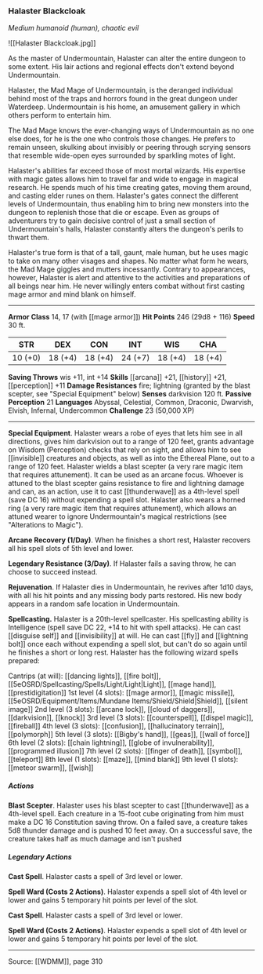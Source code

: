 ### Halaster Blackcloak
_Medium humanoid (human), chaotic evil_

![[Halaster Blackcloak.jpg]]

As the master of Undermountain, Halaster can alter the entire dungeon to some extent. His lair actions and regional effects don't extend beyond Undermountain.


Halaster, the Mad Mage of Undermountain, is the deranged individual behind most of the traps and horrors found in the great dungeon under Waterdeep. Undermountain is his home, an amusement gallery in which others perform to entertain him.

The Mad Mage knows the ever-changing ways of Undermountain as no one else does, for he is the one who controls those changes. He prefers to remain unseen, skulking about invisibly or peering through scrying sensors that resemble wide-open eyes surrounded by sparkling motes of light.

Halaster's abilities far exceed those of most mortal wizards. His expertise with magic gates allows him to travel far and wide to engage in magical research. He spends much of his time creating gates, moving them around, and casting elder runes on them. Halaster's gates connect the different levels of Undermountain, thus enabling him to bring new monsters into the dungeon to replenish those that die or escape. Even as groups of adventurers try to gain decisive control of just a small section of Undermountain's halls, Halaster constantly alters the dungeon's perils to thwart them.

Halaster's true form is that of a tall, gaunt, male human, but he uses magic to take on many other visages and shapes. No matter what form he wears, the Mad Mage giggles and mutters incessantly. Contrary to appearances, however, Halaster is alert and attentive to the activities and preparations of all beings near him. He never willingly enters combat without first casting mage armor and mind blank on himself.






---

**Armor Class** 14, 17 (with [[mage armor]])
**Hit Points** 246 (29d8 + 116)
**Speed** 30 ft.

| STR     | DEX     | CON     | INT     | WIS     | CHA     |
|---------|---------|---------|---------|---------|---------|
| 10 (+0) | 18 (+4) | 18 (+4) | 24 (+7) | 18 (+4) | 18 (+4) |

**Saving Throws** wis +11, int +14
**Skills** [[arcana]] +21, [[history]] +21, [[perception]] +11
**Damage Resistances** fire; lightning (granted by the blast scepter, see "Special Equipment" below)
**Senses** darkvision 120 ft.
**Passive Perception** 21
**Languages** Abyssal, Celestial, Common, Draconic, Dwarvish, Elvish, Infernal, Undercommon
**Challenge** 23 (50,000 XP)

---

**Special Equipment**. Halaster wears a robe of eyes that lets him see in all directions, gives him darkvision out to a range of 120 feet, grants advantage on Wisdom (Perception) checks that rely on sight, and allows him to see [[invisible]] creatures and objects, as well as into the Ethereal Plane, out to a range of 120 feet. Halaster wields a blast scepter (a very rare magic item that requires attunement). It can be used as an arcane focus. Whoever is attuned to the blast scepter gains resistance to fire and lightning damage and can, as an action, use it to cast [[thunderwave]] as a 4th-level spell (save DC 16) without expending a spell slot. Halaster also wears a horned ring (a very rare magic item that requires attunement), which allows an attuned wearer to ignore Undermountain's magical restrictions (see "Alterations to Magic").

**Arcane Recovery (1/Day)**. When he finishes a short rest, Halaster recovers all his spell slots of 5th level and lower.

**Legendary Resistance (3/Day)**. If Halaster fails a saving throw, he can choose to succeed instead.

**Rejuvenation**. If Halaster dies in Undermountain, he revives after 1d10 days, with all his hit points and any missing body parts restored. His new body appears in a random safe location in Undermountain.

**Spellcasting.** Halaster is a 20th-level spellcaster. His spellcasting ability is Intelligence (spell save DC 22, +14 to hit with spell attacks). He can cast [[disguise self]] and [[invisibility]] at will. He can cast [[fly]] and [[lightning bolt]] once each without expending a spell slot, but can't do so again until he finishes a short or long rest. Halaster has the following wizard spells prepared:

Cantrips (at will): [[dancing lights]], [[fire bolt]], [[5eOSRD/Spellcasting/Spells/Light/Light|Light]], [[mage hand]], [[prestidigitation]]
1st level (4 slots): [[mage armor]], [[magic missile]], [[5eOSRD/Equipment/Items/Mundane Items/Shield/Shield|Shield]], [[silent image]]
2nd level (3 slots): [[arcane lock]], [[cloud of daggers]], [[darkvision]], [[knock]]
3rd level (3 slots): [[counterspell]], [[dispel magic]], [[fireball]]
4th level (3 slots): [[confusion]], [[hallucinatory terrain]], [[polymorph]]
5th level (3 slots): [[Bigby's hand]], [[geas]], [[wall of force]]
6th level (2 slots): [[chain lightning]], [[globe of invulnerability]], [[programmed illusion]]
7th level (2 slots): [[finger of death]], [[symbol]], [[teleport]]
8th level (1 slots): [[maze]], [[mind blank]]
9th level (1 slots): [[meteor swarm]], [[wish]]

##### Actions
**Blast Scepter**. Halaster uses his blast scepter to cast [[thunderwave]] as a 4th-level spell. Each creature in a 15-foot cube originating from him must make a DC 16 Constitution saving throw. On a failed save, a creature takes 5d8 thunder damage and is pushed 10 feet away. On a successful save, the creature takes half as much damage and isn't pushed

##### Legendary Actions
**Cast Spell**. Halaster casts a spell of 3rd level or lower.

**Spell Ward (Costs 2 Actions)**. Halaster expends a spell slot of 4th level or lower and gains 5 temporary hit points per level of the slot.

**Cast Spell**. Halaster casts a spell of 3rd level or lower.

**Spell Ward (Costs 2 Actions)**. Halaster expends a spell slot of 4th level or lower and gains 5 temporary hit points per level of the slot.


---

Source: [[WDMM]], page 310